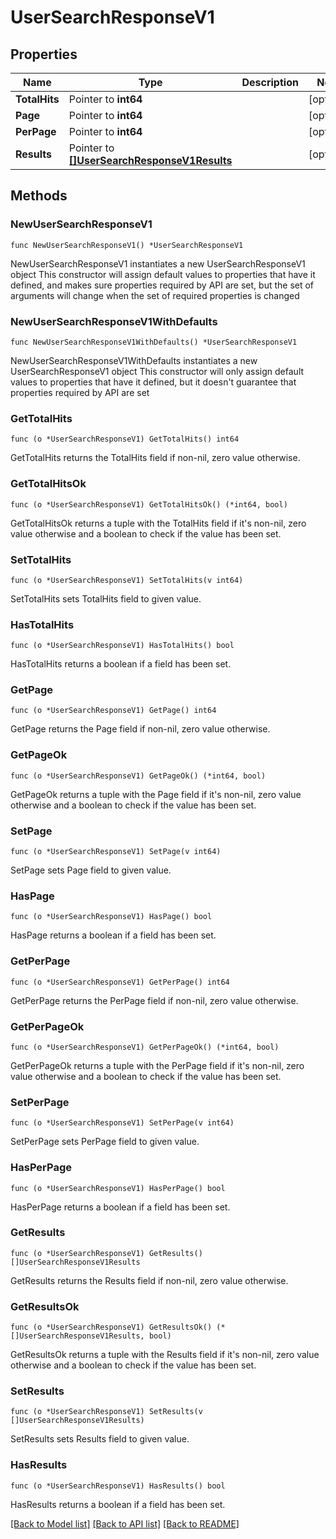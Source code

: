 # UserSearchResponseV1

## Properties

Name | Type | Description | Notes
------------ | ------------- | ------------- | -------------
**TotalHits** | Pointer to **int64** |  | [optional] 
**Page** | Pointer to **int64** |  | [optional] 
**PerPage** | Pointer to **int64** |  | [optional] 
**Results** | Pointer to [**[]UserSearchResponseV1Results**](UserSearchResponseV1Results.md) |  | [optional] 

## Methods

### NewUserSearchResponseV1

`func NewUserSearchResponseV1() *UserSearchResponseV1`

NewUserSearchResponseV1 instantiates a new UserSearchResponseV1 object
This constructor will assign default values to properties that have it defined,
and makes sure properties required by API are set, but the set of arguments
will change when the set of required properties is changed

### NewUserSearchResponseV1WithDefaults

`func NewUserSearchResponseV1WithDefaults() *UserSearchResponseV1`

NewUserSearchResponseV1WithDefaults instantiates a new UserSearchResponseV1 object
This constructor will only assign default values to properties that have it defined,
but it doesn't guarantee that properties required by API are set

### GetTotalHits

`func (o *UserSearchResponseV1) GetTotalHits() int64`

GetTotalHits returns the TotalHits field if non-nil, zero value otherwise.

### GetTotalHitsOk

`func (o *UserSearchResponseV1) GetTotalHitsOk() (*int64, bool)`

GetTotalHitsOk returns a tuple with the TotalHits field if it's non-nil, zero value otherwise
and a boolean to check if the value has been set.

### SetTotalHits

`func (o *UserSearchResponseV1) SetTotalHits(v int64)`

SetTotalHits sets TotalHits field to given value.

### HasTotalHits

`func (o *UserSearchResponseV1) HasTotalHits() bool`

HasTotalHits returns a boolean if a field has been set.

### GetPage

`func (o *UserSearchResponseV1) GetPage() int64`

GetPage returns the Page field if non-nil, zero value otherwise.

### GetPageOk

`func (o *UserSearchResponseV1) GetPageOk() (*int64, bool)`

GetPageOk returns a tuple with the Page field if it's non-nil, zero value otherwise
and a boolean to check if the value has been set.

### SetPage

`func (o *UserSearchResponseV1) SetPage(v int64)`

SetPage sets Page field to given value.

### HasPage

`func (o *UserSearchResponseV1) HasPage() bool`

HasPage returns a boolean if a field has been set.

### GetPerPage

`func (o *UserSearchResponseV1) GetPerPage() int64`

GetPerPage returns the PerPage field if non-nil, zero value otherwise.

### GetPerPageOk

`func (o *UserSearchResponseV1) GetPerPageOk() (*int64, bool)`

GetPerPageOk returns a tuple with the PerPage field if it's non-nil, zero value otherwise
and a boolean to check if the value has been set.

### SetPerPage

`func (o *UserSearchResponseV1) SetPerPage(v int64)`

SetPerPage sets PerPage field to given value.

### HasPerPage

`func (o *UserSearchResponseV1) HasPerPage() bool`

HasPerPage returns a boolean if a field has been set.

### GetResults

`func (o *UserSearchResponseV1) GetResults() []UserSearchResponseV1Results`

GetResults returns the Results field if non-nil, zero value otherwise.

### GetResultsOk

`func (o *UserSearchResponseV1) GetResultsOk() (*[]UserSearchResponseV1Results, bool)`

GetResultsOk returns a tuple with the Results field if it's non-nil, zero value otherwise
and a boolean to check if the value has been set.

### SetResults

`func (o *UserSearchResponseV1) SetResults(v []UserSearchResponseV1Results)`

SetResults sets Results field to given value.

### HasResults

`func (o *UserSearchResponseV1) HasResults() bool`

HasResults returns a boolean if a field has been set.


[[Back to Model list]](../README.md#documentation-for-models) [[Back to API list]](../README.md#documentation-for-api-endpoints) [[Back to README]](../README.md)


